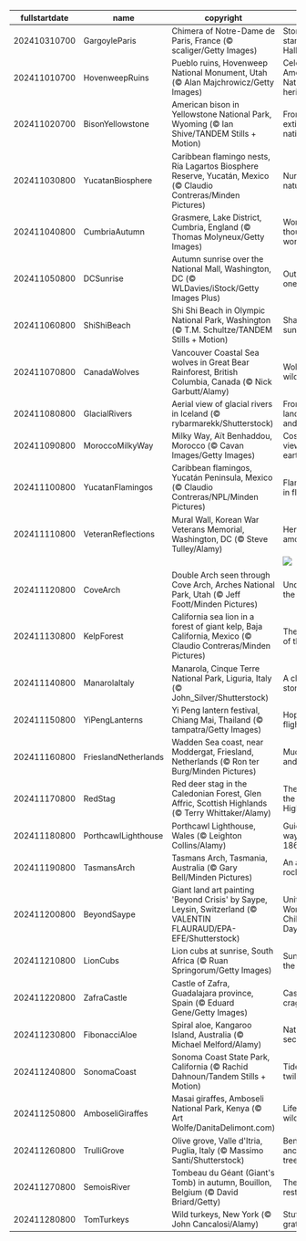 |fullstartdate|name|copyright|title|image|
|--|--|--|--|--|
202410310700|GargoyleParis|Chimera of Notre-Dame de Paris, France (© scaliger/Getty Images)|Stone-cold stares on Halloween|![](/en-US/2024/11/202410310700GargoyleParis.jpg)|
202411010700|HovenweepRuins|Pueblo ruins, Hovenweep National Monument, Utah (© Alan Majchrowicz/Getty Images)|Celebrating America's Native heritage|![](/en-US/2024/11/202411010700HovenweepRuins.jpg)|
202411020700|BisonYellowstone|American bison in Yellowstone National Park, Wyoming (© Ian Shive/TANDEM Stills + Motion)|From near extinction to national icon|![](/en-US/2024/11/202411020700BisonYellowstone.jpg)|
202411030800|YucatanBiosphere|Caribbean flamingo nests, Ría Lagartos Biosphere Reserve, Yucatán, Mexico (© Claudio Contreras/Minden Pictures)|Nurturing nature|![](/en-US/2024/11/202411030800YucatanBiosphere.jpg)|
202411040800|CumbriaAutumn|Grasmere, Lake District, Cumbria, England (© Thomas Molyneux/Getty Images)|Worth a thousand words|![](/en-US/2024/11/202411040800CumbriaAutumn.jpg)|
202411050800|DCSunrise|Autumn sunrise over the National Mall, Washington, DC (© WLDavies/iStock/Getty Images Plus)|Out of many, one|![](/en-US/2024/11/202411050800DCSunrise.jpg)|
202411060800|ShiShiBeach|Shi Shi Beach in Olympic National Park, Washington (© T.M. Schultze/TANDEM Stills + Motion)|Shades of sunset|![](/en-US/2024/11/202411060800ShiShiBeach.jpg)|
202411070800|CanadaWolves|Vancouver Coastal Sea wolves in Great Bear Rainforest, British Columbia, Canada (© Nick Garbutt/Alamy)|Wolves in the wild|![](/en-US/2024/11/202411070800CanadaWolves.jpg)|
202411080800|GlacialRivers|Aerial view of glacial rivers in Iceland (© rybarmarekk/Shutterstock)|From the land of fire and ice|![](/en-US/2024/11/202411080800GlacialRivers.jpg)|
202411090800|MoroccoMilkyWay|Milky Way, Aït Benhaddou, Morocco (© Cavan Images/Getty Images)|Cosmic views over earthly hues|![](/en-US/2024/11/202411090800MoroccoMilkyWay.jpg)|
202411100800|YucatanFlamingos|Caribbean flamingos, Yucatán Peninsula, Mexico (© Claudio Contreras/NPL/Minden Pictures)|Flamboyance in flight|![](/en-US/2024/11/202411100800YucatanFlamingos.jpg)|
202411110800|VeteranReflections|Mural Wall, Korean War Veterans Memorial, Washington, DC (© Steve Tulley/Alamy)|Heroes among us|![](/en-US/2024/11/202411110800VeteranReflections.jpg)|
||||![](/en-US/2024/11/.jpg)|
202411120800|CoveArch|Double Arch seen through Cove Arch, Arches National Park, Utah (© Jeff Foott/Minden Pictures)|Underneath the arches|![](/en-US/2024/11/202411120800CoveArch.jpg)|
202411130800|KelpForest|California sea lion in a forest of giant kelp, Baja California, Mexico (© Claudio Contreras/Minden Pictures)|The forests of the sea|![](/en-US/2024/11/202411130800KelpForest.jpg)|
202411140800|ManarolaItaly|Manarola, Cinque Terre National Park, Liguria, Italy (© John_Silver/Shutterstock)|A cliffside story|![](/en-US/2024/11/202411140800ManarolaItaly.jpg)|
202411150800|YiPengLanterns|Yi Peng lantern festival, Chiang Mai, Thailand (© tampatra/Getty Images)|Hope takes flight|![](/en-US/2024/11/202411150800YiPengLanterns.jpg)|
202411160800|FrieslandNetherlands|Wadden Sea coast, near Moddergat, Friesland, Netherlands (© Ron ter Burg/Minden Pictures)|Mud, sea, and sky|![](/en-US/2024/11/202411160800FrieslandNetherlands.jpg)|
202411170800|RedStag|Red deer stag in the Caledonian Forest, Glen Affric, Scottish Highlands (© Terry Whittaker/Alamy)|The hart of the Highlands|![](/en-US/2024/11/202411170800RedStag.jpg)|
202411180800|PorthcawlLighthouse|Porthcawl Lighthouse, Wales (© Leighton Collins/Alamy)|Guiding the way since 1860|![](/en-US/2024/11/202411180800PorthcawlLighthouse.jpg)|
202411190800|TasmansArch|Tasmans Arch, Tasmania, Australia (© Gary Bell/Minden Pictures)|An arch that rocks|![](/en-US/2024/11/202411190800TasmansArch.jpg)|
202411200800|BeyondSaype|Giant land art painting 'Beyond Crisis' by Saype, Leysin, Switzerland (© VALENTIN FLAURAUD/EPA-EFE/Shutterstock)|United for World Children’s Day|![](/en-US/2024/11/202411200800BeyondSaype.jpg)|
202411210800|LionCubs|Lion cubs at sunrise, South Africa (© Ruan Springorum/Getty Images)|Sunrise on the savanna|![](/en-US/2024/11/202411210800LionCubs.jpg)|
202411220800|ZafraCastle|Castle of Zafra, Guadalajara province, Spain (© Eduard Gene/Getty Images)|Castle on a crag|![](/en-US/2024/11/202411220800ZafraCastle.jpg)|
202411230800|FibonacciAloe|Spiral aloe, Kangaroo Island, Australia (© Michael Melford/Alamy)|Nature's secret code|![](/en-US/2024/11/202411230800FibonacciAloe.jpg)|
202411240800|SonomaCoast|Sonoma Coast State Park, California (© Rachid Dahnoun/Tandem Stills + Motion)|Tides and twilight|![](/en-US/2024/11/202411240800SonomaCoast.jpg)|
202411250800|AmboseliGiraffes|Masai giraffes, Amboseli National Park, Kenya (© Art Wolfe/DanitaDelimont.com)|Life in the wild|![](/en-US/2024/11/202411250800AmboseliGiraffes.jpg)|
202411260800|TrulliGrove|Olive grove, Valle d'Itria, Puglia, Italy (© Massimo Santi/Shutterstock)|Beneath ancient olive trees|![](/en-US/2024/11/202411260800TrulliGrove.jpg)|
202411270800|SemoisRiver|Tombeau du Géant (Giant's Tomb) in autumn, Bouillon, Belgium (© David Briard/Getty)|The giant's resting place|![](/en-US/2024/11/202411270800SemoisRiver.jpg)|
202411280800|TomTurkeys|Wild turkeys, New York (© John Cancalosi/Alamy)|Stuffed with gratitude|![](/en-US/2024/11/202411280800TomTurkeys.jpg)|
